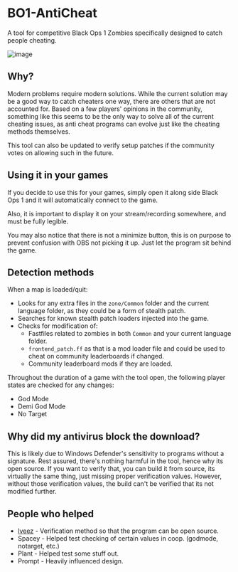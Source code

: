 # BO1-AntiCheat
A tool for competitive Black Ops 1 Zombies specifically designed to catch people cheating.

![image](https://github.com/user-attachments/assets/500d7426-96c0-4cd9-9d22-e137a2f3cac5)

## Why?
Modern problems require modern solutions. While the current solution may be a good way to catch cheaters one way, there are others that are not accounted for. Based on a few players' opinions in the community, something like this seems to be the only way to solve all of the current cheating issues, as anti cheat programs can evolve just like the cheating methods themselves.

This tool can also be updated to verify setup patches if the community votes on allowing such in the future.

## Using it in your games
If you decide to use this for your games, simply open it along side Black Ops 1 and it will automatically connect to the game.

Also, it is important to display it on your stream/recording somewhere, and must be fully legible.

You may also notice that there is not a minimize button, this is on purpose to prevent confusion with OBS not picking it up. Just let the program sit behind the game.

## Detection methods
When a map is loaded/quit:

- Looks for any extra files in the `zone/Common` folder and the current language folder, as they could be a form of stealth patch.
- Searches for known stealth patch loaders injected into the game.
- Checks for modification of:
   - Fastfiles related to zombies in both `Common` and your current language folder.
   - `frontend_patch.ff` as that is a mod loader file and could be used to cheat on community leaderboards if changed.
   - Community leaderboard mods if they are loaded.

Throughout the duration of a game with the tool open, the following player states are checked for any changes:
- God Mode
- Demi God Mode
- No Target

## Why did my antivirus block the download?
This is likely due to Windows Defender's sensitivity to programs without a signature. Rest assured, there's nothing harmful in the tool, hence why its open source. 
If you want to verify that, you can build it from source, its virtually the same thing, just missing proper verification values. However, without those verification values, the build can't be verified that its not modified further.

## People who helped
- [lveez](https://github.com/lveez) - Verification method so that the program can be open source.
- Spacey - Helped test checking of certain values in coop. (godmode, notarget, etc.)
- Plant - Helped test some stuff out.
- Prompt - Heavily influenced design.
